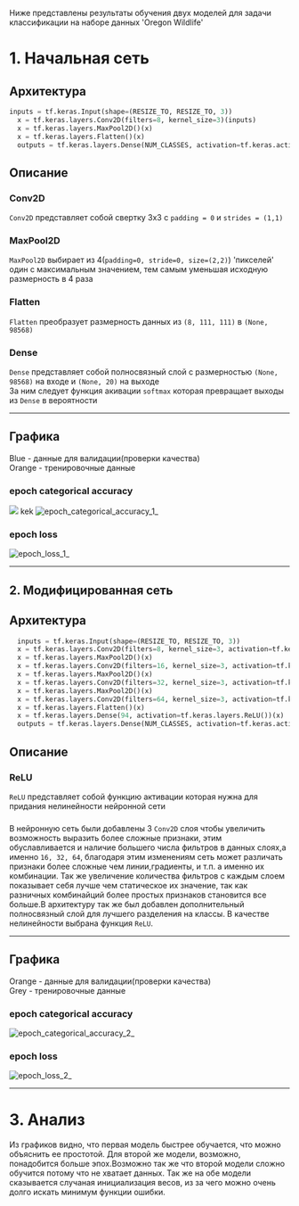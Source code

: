 Ниже представлены результаты обучения двух моделей для задачи классификации на наборе данных 'Oregon Wildlife'

# 1. Начальная сеть
## Архитектура 
```python 
inputs = tf.keras.Input(shape=(RESIZE_TO, RESIZE_TO, 3))
  x = tf.keras.layers.Conv2D(filters=8, kernel_size=3)(inputs)
  x = tf.keras.layers.MaxPool2D()(x)
  x = tf.keras.layers.Flatten()(x)
  outputs = tf.keras.layers.Dense(NUM_CLASSES, activation=tf.keras.activations.softmax)(x)
```
## Описание
### Conv2D
```Conv2D``` представляет собой свертку 3х3 с ```padding = 0``` и ```strides = (1,1)```
### MaxPool2D
```MaxPool2D``` выбирает из 4(```padding=0, stride=0, size=(2,2)```) 'пикселей' один с максимальным значением, тем самым уменьшая исходную размерность в 4 раза
### Flatten
```Flatten``` преобразует размерность данных из ```(8, 111, 111)``` в ```(None, 98568)```
### Dense
```Dense``` представляет собой полносвязный слой с размерностью ```(None, 98568)``` на входе и ```(None, 20)``` на выходе <br/>
За ним следует функция акивации ```softmax``` которая превращает выходы из ```Dense``` в вероятности 
***
## Графика
Blue - данные для валидации(проверки качества) <br/>
Orange  - тренировочные данные
### epoch categorical accuracy
![](/labs/epoch_categorical_accuracy(2).svg)
kek
![epoch_categorical_accuracy_1_](https://user-images.githubusercontent.com/61012068/110214611-719a0900-7eb6-11eb-94e9-92f996a417a2.jpg)
### epoch loss
![epoch_loss_1_](https://user-images.githubusercontent.com/61012068/110214616-78c11700-7eb6-11eb-81d0-7595447c5c91.jpg)
***
## 2. Модифицированная сеть
## Архитектура 
```python
  inputs = tf.keras.Input(shape=(RESIZE_TO, RESIZE_TO, 3))
  x = tf.keras.layers.Conv2D(filters=8, kernel_size=3, activation=tf.keras.layers.ReLU())(inputs)
  x = tf.keras.layers.MaxPool2D()(x)
  x = tf.keras.layers.Conv2D(filters=16, kernel_size=3, activation=tf.keras.layers.ReLU())(x)
  x = tf.keras.layers.MaxPool2D()(x) 
  x = tf.keras.layers.Conv2D(filters=32, kernel_size=3, activation=tf.keras.layers.ReLU())(x)
  x = tf.keras.layers.MaxPool2D()(x)
  x = tf.keras.layers.Conv2D(filters=64, kernel_size=3, activation=tf.keras.layers.ReLU())(x)
  x = tf.keras.layers.Flatten()(x)
  x = tf.keras.layers.Dense(94, activation=tf.keras.layers.ReLU())(x)
  outputs = tf.keras.layers.Dense(NUM_CLASSES, activation=tf.keras.activations.softmax)(x)
```
## Описание
### ReLU
```ReLU``` представляет собой функцию активации которая нужна для придания нелинейности нейронной сети <br/>
### 
В нейронную сеть были добавлены 3 ```Conv2D``` слоя чтобы увеличить возможность выразить более сложные признаки, этим обуславливается и наличие большего числа фильтров в данных слоях,а именно ```16, 32, 64```, благодаря этим изменениям сеть может различать признаки более сложные чем линии,градиенты, и т.п. а именно их комбинации. Так же увеличение количества фильтров с каждым слоем показывает себя лучше чем статическое их значение, так как разничных комбинайций более простых признаков становится все больше.В архитектуру так же был добавлен дополнительный полносвязный слой для лучшего разделения на классы. В качестве нелинейности выбрана функция ```ReLU```.
***
## Графика
Orange - данные для валидации(проверки качества) <br/>
Grey  - тренировочные данные
### epoch categorical accuracy
![epoch_categorical_accuracy_2_](https://user-images.githubusercontent.com/61012068/110242214-16275400-7f66-11eb-8eba-32929462317c.jpg)
### epoch loss
![epoch_loss_2_](https://user-images.githubusercontent.com/61012068/110242215-16bfea80-7f66-11eb-80d2-d04df1d119a5.jpg)
***
# 3. Анализ 
Из графиков видно, что первая модель быстрее обучается, что можно объяснить ее простотой. Для второй же модели, возможно, понадобится больше эпох.Возможно так же что второй модели сложно обучится потому что не хватает данных. Так же на обе модели сказывается случаная инициализация весов, из за чего можно очень долго искать минимум функции ошибки.
